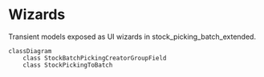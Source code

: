 # Wizards

Transient models exposed as UI wizards in stock_picking_batch_extended.

```mermaid
classDiagram
    class StockBatchPickingCreatorGroupField
    class StockPickingToBatch
```
